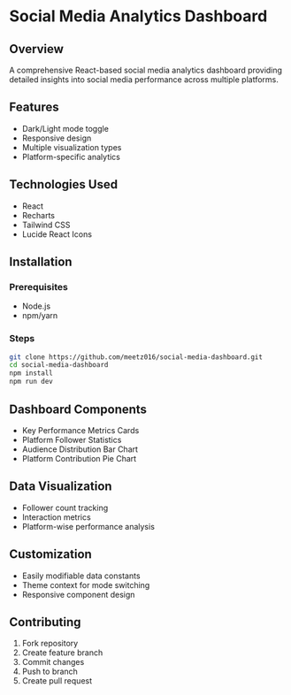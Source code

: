 # Social Media Analytics Dashboard

## Overview
A comprehensive React-based social media analytics dashboard providing detailed insights into social media performance across multiple platforms.

## Features
- Dark/Light mode toggle
- Responsive design
- Multiple visualization types
- Platform-specific analytics

## Technologies Used
- React
- Recharts
- Tailwind CSS
- Lucide React Icons

## Installation

### Prerequisites
- Node.js
- npm/yarn

### Steps
```bash
git clone https://github.com/meetz016/social-media-dashboard.git
cd social-media-dashboard
npm install
npm run dev

```

## Dashboard Components
- Key Performance Metrics Cards
- Platform Follower Statistics
- Audience Distribution Bar Chart
- Platform Contribution Pie Chart

## Data Visualization
- Follower count tracking
- Interaction metrics
- Platform-wise performance analysis

## Customization
- Easily modifiable data constants
- Theme context for mode switching
- Responsive component design

## Contributing
1. Fork repository
2. Create feature branch
3. Commit changes
4. Push to branch
5. Create pull request
